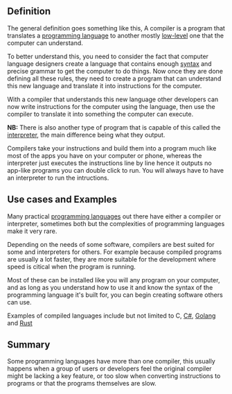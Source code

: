 ## Definition
The general definition goes something like this, A compiler is a program that translates a [programming language](programming-language.md) to another mostly [low-level](low-level.md) one that the computer can understand.

To better understand this, you need to consider the fact that computer language designers create a language that contains enough [syntax](syntax.md) and precise grammar to get the computer to do things. Now once they are done defining all these rules, they need to create a program that can understand this new language and translate it into instructions for the computer.

With a compiler that understands this new language other developers can now write instructions for the computer using the language, then use the compiler to translate it into something the computer can execute. 

**NB:** There is also another type of program that is capable of this called the [interpreter](interpreter.md),  the main difference being what they output. 

Compilers take your instructions and build them into a program much like most of the apps you have on your computer or phone, whereas the interpreter just executes the instructions line by line hence it outputs no app-like programs you can double click to run. You will always have to have an interpreter to run the intructions.



## Use cases and Examples
Many practical [programming languages](programming-language.md) out there have either a compiler or interpreter, sometimes both but the complexities of programming languages make it very rare.

Depending on the needs of some software, compilers are best suited for some and interpreters for others. For example because compiled programs are usually a lot faster, they are more suitable for the development where speed is citical when the program is running.

Most of these can be installed like you will any program on your computer, and as long as you understand how to use it and know the syntax of the programming language it's built for, you can begin creating software others can use.

Examples of compiled languages include but not limited to C, [C#](https://docs.microsoft.com/en-us/dotnet/csharp/), [Golang](https://golang.org/) and [Rust](https://www.rust-lang.org/)

## Summary
Some programming languages have more than one compiler, this usually happens when a group of users or developers feel the original compiler might be lacking a key feature, or too slow when converting instructions to programs or that the programs themselves are slow.